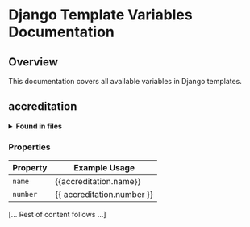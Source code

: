 # Django Template Variables Documentation

## Overview
This documentation covers all available variables in Django templates.

## accreditation

<details class="expandable-section">
<summary><strong>Found in files</strong></summary>

- [AARHUSFIRE] - [templates] - [Service Report (Prompts)](https://AARHUSFIRE.onuptick.com/configuration/templates)
- [ABACUSFAS] - [emails] - [test](https://ABACUSFAS.onuptick.com/configuration/emails)

</details>

### Properties

| Property | Example Usage |
|----------|---------------|
| `name` | {{accreditation.name}} |
| `number` | {{ accreditation.number }} |

[... Rest of content follows ...]